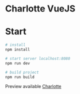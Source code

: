 # Charlotte VueJS

# Start

``` bash
# install
npm install

# start server localhost:8080
npm run dev

# build project
npm run build
```

Preview available
[Charlotte](https://leopoldo.me/charlotte)
